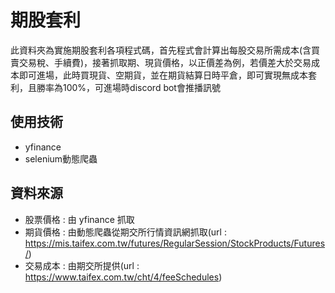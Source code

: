# 期股套利
此資料夾為實施期股套利各項程式碼，首先程式會計算出每股交易所需成本(含買賣交易稅、手續費)，接著抓取期、現貨價格，以正價差為例，若價差大於交易成本即可進場，此時買現貨、空期貨，並在期貨結算日時平倉，即可實現無成本套利，且勝率為100%，可進場時discord bot會推播訊號

## 使用技術
- yfinance
- selenium動態爬蟲

## 資料來源
- 股票價格 : 由 yfinance 抓取
- 期貨價格 : 由動態爬蟲從期交所行情資訊網抓取(url : https://mis.taifex.com.tw/futures/RegularSession/StockProducts/Futures/)
- 交易成本 : 由期交所提供(url : https://www.taifex.com.tw/cht/4/feeSchedules)